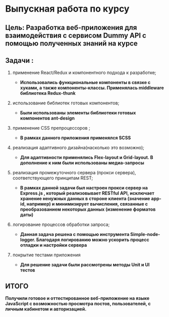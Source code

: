# Выпускная работа по курсу

## Цель: Разработка веб-приложения для взаимодействия с сервисом Dummy API с помощью полученных знаний на курсе

## Задачи : 
1. применение React/Redux и компонентного подхода к разработке;
   - **Использовались функциональные компоненты в связке с хуками, а также компоненты-классы. Применялась middleware библиотека Redux-thunk** 
    
2. использование библиотек готовых компонентов; 
    - **Были использованы элементы библиотеки готовых компонентов ant-design** 
 
3. применение CSS препроцессоров ;
    - **В рамках данного приложения применялся SCSS**
  
4. реализация адаптивного дизайна(насколько это возможно);
    - **Для адаптивности применялись Flex-layout и Grid-layout. В дополнение к ним были использованы медиа-запросы**
  
5. реализация промежуточного сервера (прокси сервера), соответствующего принципам REST;
    - **В рамках данной задачи был настроен прокси сервер на Express.js , который реализовывает RESTful API, исключает хранение ненужных данных в стороне клиента (значение app-id, например) и минимизирует вычисления, связанные с преобразованием некоторых данных (изменение форматов даты)** 
  
6. логирование процессов обработки запроса;
    - **Данная задача решена с помощью инструмента Simple-node-logger. Благодаря логированию можно ускорить процесс отладки и настройки сервера**
  
7. покрытие тестами приложения
    - **Для решение задачи были рассмотрены методы Unit и UI тестов**

## ИТОГО
**Получили готовое и оттестированное веб-приложение на языке JavaScript с возможностью просмотра постов, пользователей, с личным кабинетом и авторизацией.**
